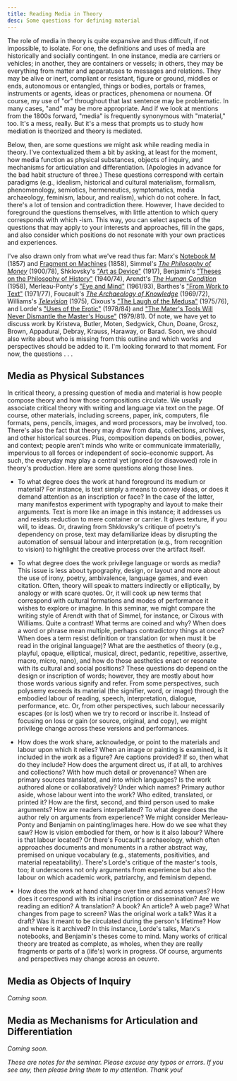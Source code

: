 ```yaml
---
title: Reading Media in Theory 
desc: Some questions for defining material 
---
```


The role of media in theory is quite expansive and thus difficult, if not impossible, to isolate. For one, the definitions and uses of media are historically and socially contingent. In one instance, media are carriers or vehicles; in another, they are containers or vessels; in others, they may be everything from matter and apparatuses to messages and relations. They may be alive or inert, compliant or resistant, figure or ground, middles or ends, autonomous or entangled, things or bodies, portals or frames, instruments or agents, ideas or practices, phenomena or noumena. Of course, my use of "or" throughout that last sentence may be problematic. In many cases, "and" may be more appropriate. And if we look at mentions from the 1800s forward, "media" is frequently synonymous with "material," too. It's a mess, really. But it's a mess that prompts us to study how mediation is theorized and theory is mediated. 

Below, then, are some questions we might ask while reading media in theory. I've contextualized them a bit by asking, at least for the moment, how media function as physical substances, objects of inquiry, and mechanisms for articulation and differentiation. (Apologies in advance for the bad habit structure of three.) These questions correspond with certain paradigms (e.g., idealism, historical and cultural materialism, formalism, phenomenology, semiotics, hermeneutics, symptomatics, media archaeology, feminism, labour, and realism), which do not cohere. In fact, there's a lot of tension and contradiction there. However, I have decided to foreground the questions themselves, with little attention to which query corresponds with which -ism. This way, you can select aspects of the questions that may apply to your interests and approaches, fill in the gaps, and also consider which positions do not resonate with your own practices and experiences. 

I've also drawn only from what we've read thus far: Marx's [Notebook M](https://www.marxists.org/archive/marx/works/1857/grundrisse/ch01.htm) (1857) and [Fragment on Machines](https://www.marxists.org/archive/marx/works/1857/grundrisse/ch13.htm#p690) (1858), Simmel's [*The Philosophy of Money*](http://www.jenteryteaches.com/noneshall/cspt/simmelMoney.pdf) (1900/78), Shklovsky's ["Art as Device"](http://www.jenteryteaches.com/noneshall/cspt/shklovskyDevice.pdf) (1917), Benjamin's ["Theses on the Philosophy of History"](http://jenteryteaches.com/noneshall/cspt/benjaminTheses.pdf) (1940/74), Arendt's [*The Human Condition*](http://www.jenteryteaches.com/noneshall/cspt/arendtHumanCondition.pdf) (1958), Merleau-Ponty's ["Eye and Mind"](http://www.jenteryteaches.com/noneshall/cspt/merleauPontyEyeMind.pdf) (1961/93), Barthes's ["From Work to Text"](http://www.jenteryteaches.com/noneshall/cspt/barthesText.pdf) (1971/77), Foucault's [*The Archaeology of Knowledge*](http://www.jenteryteaches.com/noneshall/cspt/foucaultArchaeology.pdf) (1969/72), Williams's [*Television*](http://www.jenteryteaches.com/noneshall/cspt/williamsTelevision.pdf) (1975), Cixous's ["The Laugh of the Medusa"](http://www.jenteryteaches.com/noneshall/cspt/cixousMedusa.pdf) (1975/76), and Lorde's ["Uses of the Erotic"](http://www.jenteryteaches.com/noneshall/cspt/lordeErotic.pdf) (1978/84) and ["The Mater's Tools Will Never Dismantle the Master's House"](http://www.jenteryteaches.com/noneshall/cspt/lordeTools.pdf) (1979/81). Of note, we have yet to discuss work by Kristeva, Butler, Moten, Sedgwick, Chun, Doane, Grosz, Brown, Appadurai, Debray, Krauss, Haraway, or Barad. Soon, we should also write about who is missing from this outline and which works and perspectives should be added to it. I'm looking forward to that moment. For now, the questions . . . 

## Media as Physical Substances

In critical theory, a pressing question of media and material is how people compose theory and how those compositions circulate. We usually associate critical theory with writing and language via text on the page. Of course, other materials, including screens, paper, ink, computers, file formats, pens, pencils, images, and word processors, may be involved, too. There's also the fact that theory may draw from data, collections, archives, and other historical sources. Plus, composition depends on bodies, power, and context; people aren't minds who write or communicate immaterially, impervious to all forces or independent of socio-economic support. As such, the everyday may play a central yet ignored (or disavowed) role in theory's production. Here are some questions along those lines. 

* To what degree does the work at hand foreground its medium or material? For instance, is text simply a means to convey ideas, or does it demand attention as an inscription or face? In the case of the latter, many manifestos experiment with typography and layout to make their arguments. Text is more like an image in this instance; it addresses us and resists reduction to mere container or carrier. It gives texture, if you will, to ideas. Or, drawing from Shklovsky's critique of poetry's dependency on prose, text may defamiliarize ideas by disrupting the automation of sensual labour and interpretation (e.g., from recognition to vision) to highlight the creative process over the artifact itself.     

* To what degree does the work privilege language or words as media? This issue is less about typography, design, or layout and more about the use of irony, poetry, ambivalence, language games, and even citation. Often, theory will speak to matters indirectly or elliptically, by analogy or with scare quotes. Or, it will cook up new terms that correspond with cultural formations and modes of performance it wishes to explore or imagine. In this seminar, we might compare the writing style of Arendt with that of Simmel, for instance, or Cixous with Williams. Quite a contrast! What terms are coined and why? When does a word or phrase mean multiple, perhaps contradictory things at once? When does a term resist definition or translation (or when must it be read in the original language)? What are the aesthetics of theory (e.g., playful, opaque, elliptical, musical, direct, pedantic, repetitive, assertive, macro, micro, nano), and how do those aesthetics enact or resonate with its cultural and social positions? These questions do depend on the design or inscription of words; however, they are mostly about how those words various signify and refer. From some perspectives, such polysemy exceeds its material (the signifier, word, or image) through the embodied labour of reading, speech, interpretation, dialogue, performance, etc. Or, from other perspectives, such labour necessarily escapes (or is lost) when we try to record or inscribe it. Instead of focusing on loss or gain (or source, original, and copy), we might privilege change across these versions and performances.   

* How does the work share, acknowledge, or point to the materials and labour upon which it relies? When an image or painting is examined, is it included in the work as a figure? Are captions provided? If so, then what do they include? How does the argument direct us, if at all, to archives and collections? With how much detail or provenance? When are primary sources translated, and into which languages? Is the work authored alone or collaboratively? Under which names? Primary author aside, whose labour went into the work? Who edited, translated, or printed it? How are the first, second, and third person used to make arguments? How are readers interpellated? To what degree does the author rely on arguments from experience? We might consider Merleau-Ponty and Benjamin on painting/images here. How do we see what they saw? How is vision embodied for them, or how is it also labour? Where is that labour located? Or there's Foucault's archaeology, which often approaches documents and monuments in a rather abstract way, premised on unique vocabulary (e.g., statements, positivities, and material repeatability). There's Lorde's critique of the master's tools, too; it underscores not only arguments from experience but also the labour on which academic work, patriarchy, and feminism depend. 

* How does the work at hand change over time and across venues? How does it correspond with its initial inscription or dissemination? Are we reading an edition? A translation? A book? An article? A web page? What changes from page to screen? Was the original work a talk? Was it a draft? Was it meant to be circulated during the person's lifetime? How and where is it archived? In this instance, Lorde's talks, Marx's notebooks, and Benjamin's theses come to mind. Many works of critical theory are treated as complete, as wholes, when they are really fragments or parts of a (life's) work in progress. Of course, arguments and perspectives may change across an oeuvre. 

## Media as Objects of Inquiry 

*Coming soon.*

## Media as Mechanisms for Articulation and Differentiation 

*Coming soon.*

*These are notes for the seminar. Please excuse any typos or errors. If you see any, then please bring them to my attention. Thank you!*